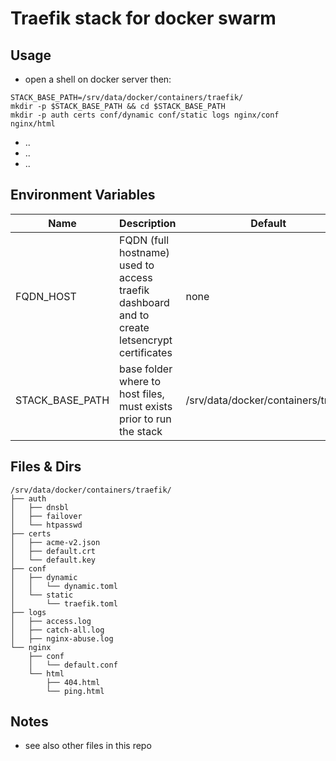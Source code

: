 # Traefik stack for docker swarm
## Usage
- open a shell on docker server then:  
```
STACK_BASE_PATH=/srv/data/docker/containers/traefik/  
mkdir -p $STACK_BASE_PATH && cd $STACK_BASE_PATH  
mkdir -p auth certs conf/dynamic conf/static logs nginx/conf nginx/html  
```
- ..
- ..
- ..

## Environment Variables
| Name                | Description                                            | Default         |
| ------------------- | ------------------------------------------------------ | --------------- |
| FQDN_HOST           | FQDN (full hostname) used to access traefik dashboard and to create letsencrypt certificates | none |
| STACK_BASE_PATH     | base folder where to host files, must exists prior to run the stack | /srv/data/docker/containers/traefik |

## Files & Dirs
```
/srv/data/docker/containers/traefik/
├── auth
│   ├── dnsbl
│   ├── failover
│   └── htpasswd
├── certs
│   ├── acme-v2.json
│   ├── default.crt
│   └── default.key
├── conf
│   ├── dynamic
│   │   └── dynamic.toml
│   └── static
│       └── traefik.toml
├── logs
│   ├── access.log
│   ├── catch-all.log
│   ├── nginx-abuse.log
└── nginx
    ├── conf
    │   └── default.conf
    └── html
        ├── 404.html
        └── ping.html
```
## Notes
- see also other files in this repo

